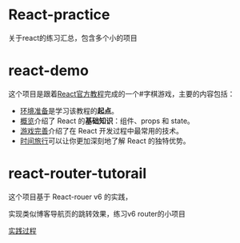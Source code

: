 # React-practice
 关于react的练习汇总，包含多个小的项目

# react-demo
这个项目是跟着[React官方教程](https://zh-hans.reactjs.org/tutorial/tutorial.html)完成的一个#字棋游戏，主要的内容包括：

- [环境准备](https://zh-hans.reactjs.org/tutorial/tutorial.html#setup-for-the-tutorial)是学习该教程的**起点**。
- [概览](https://zh-hans.reactjs.org/tutorial/tutorial.html#overview)介绍了 React 的**基础知识**：组件、props 和 state。
- [游戏完善](https://zh-hans.reactjs.org/tutorial/tutorial.html#completing-the-game)介绍了在 React 开发过程中最常用的技术。
- [时间旅行](https://zh-hans.reactjs.org/tutorial/tutorial.html#adding-time-travel)可以让你更加深刻地了解 React 的独特优势。

# react-router-tutorail

这个项目基于 React-rouer v6 的实践，

实现类似博客导航页的跳转效果，练习v6 router的小项目

[实践过程](./react-router/react-router-tutorial/README.md) 

